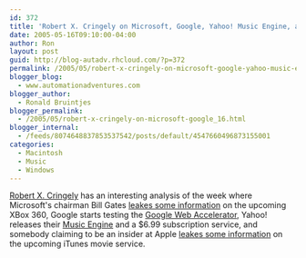 ```yaml
---
id: 372
title: 'Robert X. Cringely on Microsoft, Google, Yahoo! Music Engine, and Apple''s iTunes'
date: 2005-05-16T09:10:00-04:00
author: Ron
layout: post
guid: http://blog-autadv.rhcloud.com/?p=372
permalink: /2005/05/robert-x-cringely-on-microsoft-google-yahoo-music-engine-andapples-itunes.html
blogger_blog:
  - www.automationadventures.com
blogger_author:
  - Ronald Bruintjes
blogger_permalink:
  - /2005/05/robert-x-cringely-on-microsoft-google_16.html
blogger_internal:
  - /feeds/8074648837853537542/posts/default/4547660496873155001
categories:
  - Macintosh
  - Music
  - Windows
---
```

[Robert X. Cringely](http://www.pbs.org/cringely/pulpit/pulpit20050512.html) has an interesting analysis of the week where Microsoft's chairman Bill Gates [leakes some information](http://news.com.com/Spilling+the+beans+on+Xbox+360/2100-1043_3-5700824.html) on the upcoming XBox 360, Google starts testing the [Google Web Accelerator](http://webaccelerator.google.com/), Yahoo! releases their [Music Engine](http://music.yahoo.com/unlimited/) and a $6.99 subscription service, and somebody claiming to be an insider at Apple [leakes some information](http://apple.slashdot.org/comments.pl?sid=148958&cid=12485267) on the upcoming iTunes movie service.